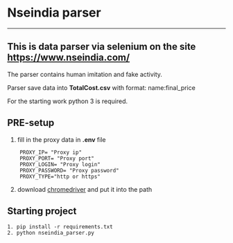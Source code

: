 # Nseindia parser
____
## This is data parser via selenium on the site https://www.nseindia.com/

The parser contains human imitation and fake activity.

Parser save data into __TotalCost.csv__ with format: name:final_price

For the starting work python 3 is required.

## PRE-setup

1. fill in the proxy data in **.env** file
```
    PROXY_IP= "Proxy ip"
    PROXY_PORT= "Proxy port"
    PROXY_LOGIN= "Proxy login"
    PROXY_PASSWORD= "Proxy password"
    PROXY_TYPE="http or https"
```
2. download [chromedriver](https://www.selenium.dev/documentation/webdriver/getting_started/install_drivers/) and put it into the path

## Starting project
```
1. pip install -r requirements.txt
2. python nseindia_parser.py
```